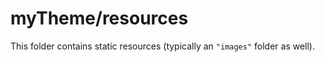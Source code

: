 # myTheme/resources

This folder contains static resources (typically an `"images"` folder as well).
